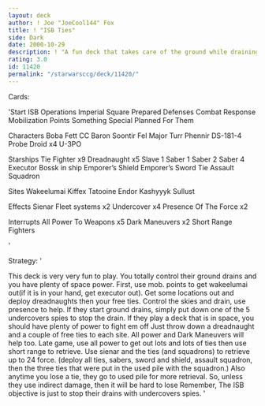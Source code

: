 ```yaml
---
layout: deck
author: ! Joe "JoeCool144" Fox
title: ! "ISB Ties"
side: Dark
date: 2000-10-29
description: ! "A fun deck that takes care of the ground while draining big in the sky"
rating: 3.0
id: 11420
permalink: "/starwarsccg/deck/11420/"
---
```

Cards: 

'Start
ISB Operations
Imperial Square
Prepared Defenses
Combat Response
Mobilization Points
Something Special Planned For Them

Characters
Boba Fett CC
Baron Soontir Fel
Major Turr Phennir
DS-181-4
Probe Droid x4
U-3PO

Starships
Tie Fighter x9
Dreadnaught x5
Slave 1
Saber 1
Saber 2
Saber 4
Executor
Bossk in ship
Emporer’s Shield
Emporer’s Sword
Tie Assault Squadron

Sites
Wakeelumai
Kiffex
Tatooine
Endor
Kashyyyk
Sullust

Effects
Sienar Fleet systems x2
Undercover x4
Presence Of The Force x2

Interrupts
All Power To Weapons x5
Dark Maneuvers x2
Short Range Fighters

'

Strategy: '

This deck is very very fun to play. You totally control their ground drains and you have plenty of space power. First, use mob. points to get wakeelumai out(if it is in your hand, get executor out). Get some locations out and deploy dreadnaughts then your free ties. Control the skies and drain, use presence to help. If they start ground drains, simply put down one of the 5 undercovers spies to stop the drain. If they play a deck that is in space, you should have plenty of power to fight em off Just throw down a dreadnaught and a couple of free ties to each site. All power and Dark Maneuvers will help too. Late game, use all power to get out lots and lots of ties then use short range to retrieve. Use sienar and the ties (and squadrons) to retrieve up to 24 force. (deploy all ties, sabers, sword and shield, assault squadron, then the three ties that were put in the used pile with the squadron.) Also anytime you lose a tie, they go to used pile for more retrieval. So, unless they use indirect damage, then it will be hard to lose Remember, The ISB objective is just to stop their drains with undercovers spies.  '
